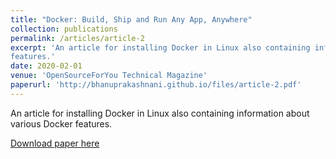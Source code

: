 ```yaml
---
title: "Docker: Build, Ship and Run Any App, Anywhere"
collection: publications
permalink: /articles/article-2
excerpt: 'An article for installing Docker in Linux also containing information about various Docker
features.'
date: 2020-02-01
venue: 'OpenSourceForYou Technical Magazine'
paperurl: 'http://bhanuprakashnani.github.io/files/article-2.pdf'
---
```

An article for installing Docker in Linux also containing information about various Docker
features.

[Download paper here](http://bhanuprakashnani.github.io/files/article-2.pdf)
